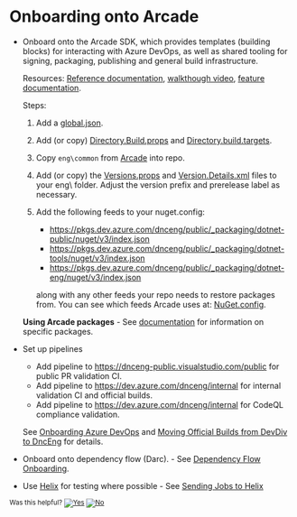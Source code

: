 # Onboarding onto Arcade

- Onboard onto the Arcade SDK, which provides templates (building blocks) for
  interacting with Azure DevOps, as well as shared tooling for signing,
  packaging, publishing and general build infrastructure.  
  
  Resources: [Reference documentation](ArcadeSdk.md), [walkthough video](https://msit.microsoftstream.com/video/e22d2dad-ef72-4cca-9b62-7e33621f86a1), [feature documentation](CorePackages/).

   Steps:
    1. Add a
       [global.json](https://github.com/dotnet/arcade/blob/main/global.json).
    2. Add (or copy)
       [Directory.Build.props](https://github.com/dotnet/arcade/blob/main/Directory.Build.props)
       and
       [Directory.build.targets](https://github.com/dotnet/arcade/blob/main/Directory.Build.targets).
    3. Copy `eng\common` from
       [Arcade](https://github.com/dotnet/arcade/tree/main/eng/common)
       into repo.
    4. Add (or copy) the
       [Versions.props](https://github.com/dotnet/arcade/blob/main/eng/Versions.props)
       and
       [Version.Details.xml](https://github.com/dotnet/arcade/blob/main/eng/Version.Details.xml)
       files to your eng\ folder. Adjust the version prefix and prerelease label
       as necessary.
    5. Add the following feeds to your nuget.config:
       * https://pkgs.dev.azure.com/dnceng/public/_packaging/dotnet-public/nuget/v3/index.json
       * https://pkgs.dev.azure.com/dnceng/public/_packaging/dotnet-tools/nuget/v3/index.json
       * https://pkgs.dev.azure.com/dnceng/public/_packaging/dotnet-eng/nuget/v3/index.json
       
       along with any other feeds your repo needs to restore packages from. You can see which feeds Arcade uses at: [NuGet.config](https://github.com/dotnet/arcade/blob/main/NuGet.config).

    **Using Arcade packages** - See [documentation](CorePackages/) for
    information on specific packages.

- Set up pipelines
  - Add pipeline to https://dnceng-public.visualstudio.com/public for public PR validation CI.
  - Add pipeline to https://dev.azure.com/dnceng/internal for internal validation CI and official builds.
  - Add pipeline to https://dev.azure.com/dnceng/internal for CodeQL compliance validation.

  See [Onboarding Azure DevOps](AzureDevOps/AzureDevOpsOnboarding.md) and [Moving Official Builds from DevDiv to DncEng](AzureDevOps/MovingFromDevDivToDncEng.md) for details.
- Onboard onto dependency flow (Darc). - See [Dependency Flow
  Onboarding](DependencyFlowOnboarding.md).
- Use [Helix](/Documentation/Helix.md) for testing where possible - See [Sending Jobs to Helix](https://github.com/dotnet/arcade/blob/main/Documentation/AzureDevOps/SendingJobsToHelix.md)

<!-- Begin Generated Content: Doc Feedback -->
<sub>Was this helpful? [![Yes](https://helix.dot.net/f/ip/5?p=Documentation%5COnboarding.md)](https://helix.dot.net/f/p/5?p=Documentation%5COnboarding.md) [![No](https://helix.dot.net/f/in)](https://helix.dot.net/f/n/5?p=Documentation%5COnboarding.md)</sub>
<!-- End Generated Content-->
